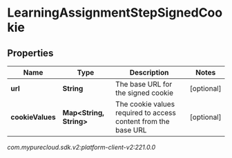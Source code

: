 # LearningAssignmentStepSignedCookie


## Properties

| Name | Type | Description | Notes |
| ------------ | ------------- | ------------- | ------------- |
| **url** | **String** | The base URL for the signed cookie |  [optional] |
| **cookieValues** | **Map&lt;String, String&gt;** | The cookie values required to access content from the base URL |  [optional] |




_com.mypurecloud.sdk.v2:platform-client-v2:221.0.0_
